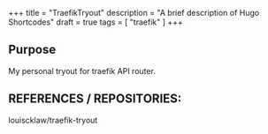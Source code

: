 +++
title = "TraefikTryout"
description = "A brief description of Hugo Shortcodes"
draft = true
tags = [ "traefik" ]
+++

## Purpose

My personal tryout for traefik API router.

## REFERENCES / REPOSITORIES:

louiscklaw/traefik-tryout
